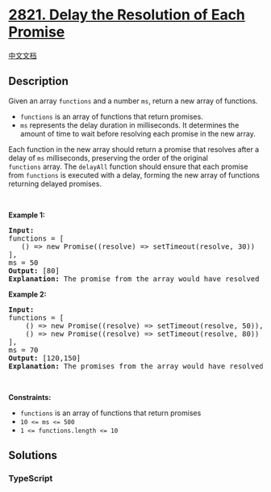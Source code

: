 # [2821. Delay the Resolution of Each Promise](https://leetcode.com/problems/delay-the-resolution-of-each-promise)

[中文文档](/solution/2800-2899/2821.Delay%20the%20Resolution%20of%20Each%20Promise/README.md)

## Description

<p>Given an array&nbsp;<code>functions</code>&nbsp;and a number <code>ms</code>, return a new&nbsp;array of functions.</p>

<ul>
	<li><code>functions</code>&nbsp;is an array of functions that return promises.</li>
	<li><code>ms</code>&nbsp;represents the delay duration in milliseconds. It determines the amount of time to wait before resolving each promise in the new array.</li>
</ul>

<p>Each function in the new array should return a promise that resolves after a delay of <code>ms</code>&nbsp;milliseconds, preserving the order of the original <code>functions</code>&nbsp;array. The <code>delayAll</code> function should ensure&nbsp;that each promise from <code>functions</code> is executed with a delay, forming the new array of functions returning delayed promises.</p>

<p>&nbsp;</p>
<p><strong class="example">Example 1:</strong></p>

<pre>
<strong>Input:</strong> 
functions = [
&nbsp;  () =&gt; new Promise((resolve) =&gt; setTimeout(resolve, 30))
], 
ms = 50
<strong>Output:</strong> [80]
<strong>Explanation:</strong> The promise from the array would have resolved after 30 ms, but it was delayed by 50 ms, thus 30 ms + 50 ms = 80 ms.
</pre>

<p><strong class="example">Example 2:</strong></p>

<pre>
<strong>Input:</strong> 
functions = [
&nbsp;   () =&gt; new Promise((resolve) =&gt; setTimeout(resolve, 50)),
&nbsp;   () =&gt; new Promise((resolve) =&gt; setTimeout(resolve, 80))
], 
ms = 70
<strong>Output:</strong> [120,150]
<strong>Explanation:</strong> The promises from the array would have resolved after 50 ms and 80 ms, but they were delayed by 70 ms, thus 50 ms + 70 ms = 120 ms and 80 ms + 70 ms = 150 ms.
</pre>

<p>&nbsp;</p>
<p><strong>Constraints:</strong></p>

<ul>
	<li><code>functions</code> is an array of functions that return promises</li>
	<li><code>10 &lt;= ms &lt;= 500</code></li>
	<li><code>1 &lt;= functions.length &lt;= 10</code></li>
</ul>

## Solutions

<!-- tabs:start -->

### **TypeScript**

```ts

```

<!-- tabs:end -->

